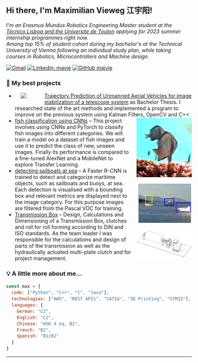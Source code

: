 <h2> Hi there, I'm Maximilian Vieweg 江宇阳!</h2>
<p><em>
I'm an Erasmus Mundus Robotics Engineering Master student at the <a href="https://www.master-mir.eu/">Técnico Lisboa and the Université de Toulon</a> applying for 2023 summer internship programmes right now. <br>
Among top 15% of student cohort during my bachelor's at the Technical University of Vienna following an individual study plan, while taking courses in Robotics, Microcontrollers and Machine design. 
</em></p>

[![Gmail](https://img.shields.io/badge/-Gmail-c14438?style=flat&logo=Gmail&logoColor=white)](mailto:maximilian.vieweg@gmail.com)
[![Linkedin: mavie](https://img.shields.io/badge/-LinkedIn-blue?style=flat-square&logo=Linkedin&logoColor=white&link=https://www.linkedin.com/in/mavie/)](https://www.linkedin.com/in/mavie/)
[![GitHub majvie](https://img.shields.io/github/followers/majvie?label=follow&style=social)](https://github.com/majvie)

### 🌱 My best projects

- <img align="right" src="https://www.acin.tuwien.ac.at/file/project/iat/OptoFence/optofence_overview-2-300x298.jpg" width="65" style="margin-bottom: 15px; padding-left: 15px; float: left; border-radius: 10%;"/> <a href="https://www.acin.tuwien.ac.at/en/project/optofence/">Trajectory Prediction of Unmanned Aerial Vehicles for image stabilization of a telescope system</a> as Bachelor Thesis. I researched state of the art methods and implemented a program to improve on the previous system using Kalman Filters, OpenCV and C++.
- <img align="right" src="assets/fish_classification.png" width="150" style="padding-bottom: 15px; padding-left: 15px; float: right;clear:both;"><a href="https://github.com/majvie/deep_learning_notebooks">fish classification using CNNs</a> – This project involves using CNNs and PyTorch to classify fish images into different categories. We will train a model on a dataset of fish images and use it to predict the class of new, unseen images. Finally its performance is compared to a fine-tuned AlexNet and a MobileNet to explore Transfer Learning.
- <img align="right" src="assets/maritime_object_detection.png" width="150" style="padding-bottom: 15px; padding-left: 15px; float: right;clear:both;"><a href="https://github.com/majvie/deep_learning_notebooks">detecting sailboats at sea</a> – A Faster R-CNN is trained to detect and categorize maritime objects, such as sailboats and buoys, at sea. Each detection is visualised with a bounding box and relevant metrics are displayed next to the image category. For this purpose images are filtered from the Pascal VOC for training.
- <img align="right" src="assets/transmission_box.png" width="150" style="padding-bottom: 15px; padding-left: 15px; float: right;clear:both;border-radius: 10px;"><a href="https://github.com/majvie/transmission_box">Transmission Box</a> – Design, Calculations and Dimensioning of a Transmission Box, clutches and roll for roll forming according to DIN and ISO standards. As the team leader I was responsible for the calculations and design of parts of the transmission as well as the hydraulically actuated multi-plate clutch and for project management. 

### 💡 A little more about me...  

```javascript
const max = {
  code: ["Python", "C++", "C", "Java"],
  technologies: ["AWS", "REST APIs", "CATIA", "3D Printing", "STM32"],
  languages: {
    German: "C2",
    English: "C2",
    Chinese: "HSK 4 eq. B2",
    French: "B2", 
    Spanish: "B1/B2"
  }
}
```


---
